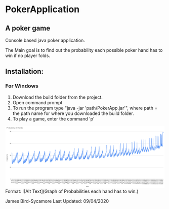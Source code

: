 # PokerApplication
## A poker game

Console based java poker application.

The Main goal is to find out the probability each possible poker hand has to win if no player folds.

## Installation:

### For Windows
  1. Download the build folder from the project.
  2. Open command prompt
  3. To run the program type "java -jar 'path/PokerApp.jar'", where path = the path name for where you downloaded the build folder.
  4. To play a game, enter the command 'p'
  
![Probability Graph](./Probabilities_Graph.png)
Format: ![Alt Text](Graph of Probabilities each hand has to win.)

James Bird-Sycamore
Last Updated: 09/04/2020
